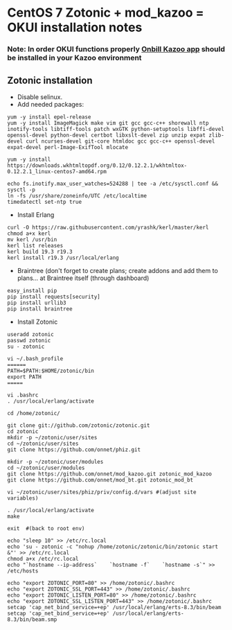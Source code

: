# CentOS 7 Zotonic + mod_kazoo = OKUI installation notes
### Note: In order OKUI functions properly [Onbill Kazoo app](https://github.com/onnet/onbill "onbill") should be installed in your Kazoo environment
## Zotonic installation

- Disable selinux.
- Add needed packages:

```
yum -y install epel-release
yum -y install ImageMagick make vim git gcc gcc-c++ shorewall ntp inotify-tools libtiff-tools patch wxGTK python-setuptools libffi-devel openssl-devel python-devel certbot libxslt-devel zip unzip expat zlib-devel curl ncurses-devel git-core htmldoc gcc gcc-c++ openssl-devel expat-devel perl-Image-ExifTool mlocate

yum -y install  https://downloads.wkhtmltopdf.org/0.12/0.12.2.1/wkhtmltox-0.12.2.1_linux-centos7-amd64.rpm

echo fs.inotify.max_user_watches=524288 | tee -a /etc/sysctl.conf && sysctl -p
ln -fs /usr/share/zoneinfo/UTC /etc/localtime
timedatectl set-ntp true
```
- Install Erlang
```
curl -O https://raw.githubusercontent.com/yrashk/kerl/master/kerl
chmod a+x kerl
mv kerl /usr/bin
kerl list releases
kerl build 19.3 r19.3
kerl install r19.3 /usr/local/erlang
```
- Braintree (don't forget to create plans; create addons and add them to plans... at Braintree itself (through dashboard)
```
easy_install pip
pip install requests[security]
pip install urllib3
pip install braintree
```

- Install Zotonic
```
useradd zotonic 
passwd zotonic 
su - zotonic 

vi ~/.bash_profile
======
PATH=$PATH:$HOME/zotonic/bin
export PATH
=====

vi .bashrc
. /usr/local/erlang/activate

cd /home/zotonic/ 

git clone git://github.com/zotonic/zotonic.git 
cd zotonic 
mkdir -p ~/zotonic/user/sites
cd ~/zotonic/user/sites
git clone https://github.com/onnet/phiz.git

mkdir -p ~/zotonic/user/modules
cd ~/zotonic/user/modules
git clone https://github.com/onnet/mod_kazoo.git zotonic_mod_kazoo
git clone https://github.com/onnet/mod_bt.git zotonic_mod_bt

vi ~/zotonic/user/sites/phiz/priv/config.d/vars #(adjust site variables)

. /usr/local/erlang/activate
make 

exit  #(back to root env) 

echo "sleep 10" >> /etc/rc.local 
echo 'su - zotonic -c "nohup /home/zotonic/zotonic/bin/zotonic start &"' >> /etc/rc.local 
chmod a+x /etc/rc.local
echo "`hostname --ip-address`    `hostname -f`    `hostname -s`" >> /etc/hosts

echo "export ZOTONIC_PORT=80" >> /home/zotonic/.bashrc
echo "export ZOTONIC_SSL_PORT=443" >> /home/zotonic/.bashrc
echo "export ZOTONIC_LISTEN_PORT=80" >> /home/zotonic/.bashrc
echo "export ZOTONIC_SSL_LISTEN_PORT=443" >> /home/zotonic/.bashrc
setcap 'cap_net_bind_service=+ep' /usr/local/erlang/erts-8.3/bin/beam
setcap 'cap_net_bind_service=+ep' /usr/local/erlang/erts-8.3/bin/beam.smp
```




